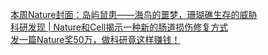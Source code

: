   
[本周Nature封面：岛屿鼠患——海鸟的噩梦，珊瑚礁生存的威胁](http://www.dianyue.me/archives/089/9tzfp8eg049ncrsh/)  
[科研发现 | Nature和Cell揭示一种新的肠道损伤修复方式](http://www.dianyue.me/archives/241/4vw8d6ipcgozyhqk/)  
[发一篇Nature奖50万，做科研竟这样赚钱！](http://www.dianyue.me/archives/548/glt1puk4ewdckjtf/)